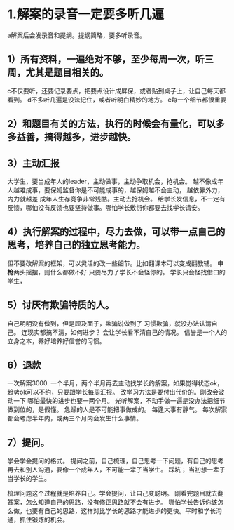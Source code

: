 # 1.解案的录音一定要多听几遍
a解案后会发录音和提纲。提纲简略，要多听录音。
## 1）所有资料，一遍绝对不够，至少每周一次，听三周，尤其是题目相关的。
c不仅要听，还要记录要点，把要点设计成屏保，或者贴到桌子上，让自己每天都看到。
d不多听几遍是没法记住，或者听明白精妙的地方。
e每一个细节都很重要
## 2）和题目有关的方法，执行的时候会有量化，可以多多益善，搞得越多，进步越快。
## 3）主动汇报
大学生，要当成年人的leader，主动做事，主动争取机会，抢机会。
越不像成年人越难成事，要保姆监督你是不可能成事的，越保姆越不会主动，
越依靠外力，内力就越差
成年人生存竞争非常残酷。主动去抢机会。
给学长发信息，不一定有反馈，哪怕没有反馈也要坚持做事。哪怕学长敷衍你都要去找学长请安。

## 4）执行解案的过程中，尽力去做，可以带一点自己的思考，培养自己的独立思考能力。
但不要改解案的框架，可以灵活的改一些细节。比如翻课本可以变成翻教辅。
**中枪**两头摇摆，则什么都做不好
只要尽力了学长不会怪你的。
学长只会怪找借口的学生，
## 5）讨厌有欺骗特质的人。
自己明明没有做到，但是顾及面子，欺骗说做到了
习惯欺骗，就没办法认清自己。
连现实都搞不清，如何进步？
会让学长看不清自己的情况。
信誉是一个人的立身之本，养好培养好信誉的习惯。
## 6）退款
一次解案3000.
一个半月，两个半月再去主动找学长约解案，如果觉得状态ok，趋势ok可以不约，只要跟学长每周汇报。
改学习方法是要付出代价的。刚改会波动一下
哪怕最快的进步也要一两个月。
光听解案，不动手做一遍是没办法把细节做到位的，是假懂。
急躁的人是不可能把事做成的。
每逢大事有静气。
每次解案都会考虑半年内，或两三个月内会发生什么事情。

## 7）提问。
学会学会提问的格式。
提问之前，自己梳理，自己思考一下问题，有自己的思考再去和别人沟通，要像一个成年人，不可能一辈子当学生。
踩坑；
当初想一辈子当学长的学生。

梳理问题这个过程就是培养自己。学会提问，让自己变聪明。
刚看完题目就去翻答案，怎么知道自己的思路，没有修正思路就不会有进步。
哪怕学长告诉你该怎么做，也要有自己的思路，这样对比学长的思路才能进步的更快。平时和学长沟通，抓住锻炼的机会。
